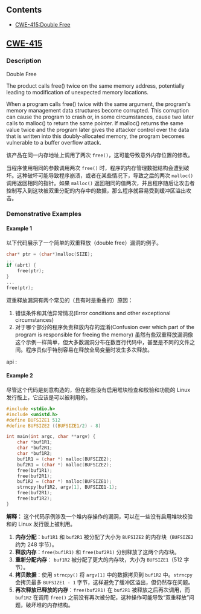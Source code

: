 ## Contents
* [CWE-415:Double Free](#cwe-415)
## [CWE-415](https://cwe.mitre.org/data/definitions/415.html)
### Description

Double Free

The product calls free() twice on the same memory address, potentially leading to modification of unexpected memory locations.

When a program calls free() twice with the same argument, the program's memory management data structures become corrupted. This corruption can cause the program to crash or, in some circumstances, cause two later calls to malloc() to return the same pointer. If malloc() returns the same value twice and the program later gives the attacker control over the data that is written into this doubly-allocated memory, the program becomes vulnerable to a buffer overflow attack.

该产品在同一内存地址上调用了两次 `free()`，这可能导致意外内存位置的修改。

当程序使用相同的参数调用两次 `free()` 时，程序的内存管理数据结构会遭到破坏。这种破坏可能导致程序崩溃，或者在某些情况下，导致之后的两次 `malloc()` 调用返回相同的指针。如果 `malloc()` 返回相同的值两次，并且程序随后让攻击者控制写入到这块被双重分配的内存中的数据，那么程序就容易受到缓冲区溢出攻击。
### Demonstrative Examples
#### Example 1
以下代码展示了一个简单的双重释放（double free）漏洞的例子。
``` C
char* ptr = (char*)malloc(SIZE);
...
if (abrt) {
    free(ptr);
}
...
free(ptr);

```

双重释放漏洞有两个常见的（且有时是重叠的）原因：
1. 错误条件和其他异常情况(Error conditions and other exceptional circumstances)
2. 对于哪个部分的程序负责释放内存的混淆(Confusion over which part of the program is responsible for freeing the memory)
虽然有些双重释放漏洞像这个示例一样简单，但大多数漏洞分布在数百行代码中，甚至是不同的文件之间。程序员似乎特别容易在释放全局变量时发生多次释放。

api : 

#### Example 2
尽管这个代码是刻意构造的，但在那些没有启用堆块检查和校验和功能的 Linux 发行版上，它应该是可以被利用的。
``` C
#include <stdio.h>
#include <unistd.h>
#define BUFSIZE1 512
#define BUFSIZE2 ((BUFSIZE1/2) - 8)

int main(int argc, char **argv) {
    char *buf1R1;
    char *buf2R1;
    char *buf1R2;
    buf1R1 = (char *) malloc(BUFSIZE2);
    buf2R1 = (char *) malloc(BUFSIZE2);
    free(buf1R1);
    free(buf2R1);
    buf1R2 = (char *) malloc(BUFSIZE1);
    strncpy(buf1R2, argv[1], BUFSIZE1-1);
    free(buf2R1);
    free(buf1R2);
}
```

**解释：**
这个代码示例涉及一个堆内存操作的漏洞，可以在一些没有启用堆块校验和的 Linux 发行版上被利用。
1. **内存分配**：`buf1R1` 和 `buf2R1` 被分配了大小为 `BUFSIZE2` 的内存块（`BUFSIZE2` 约为 248 字节）。
2. **释放内存**：`free(buf1R1)` 和 `free(buf2R1)` 分别释放了这两个内存块。
3. **重新分配内存**： `buf1R2` 被分配了更大的内存块，大小为 `BUFSIZE1`（512 字节）。
4. **拷贝数据**：使用 `strncpy()` 将 `argv[1]` 中的数据拷贝到 `buf1R2` 中。`strncpy` 会拷贝最多 `BUFSIZE1 - 1` 字节，这样避免了缓冲区溢出，但仍然存在问题。
5. **再次释放已释放的内存**：`free(buf2R1)` 在 `buf2R1` 被释放之后再次调用，而 `buf1R2` 在调用 `free()` 之前没有再次被分配，这种操作可能导致“双重释放”问题，破坏堆的内存结构。




